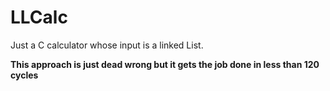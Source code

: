 # LLCalc

Just a C calculator whose input is a linked List.

**This approach is just dead wrong but it gets the job done in less than 120 cycles**

